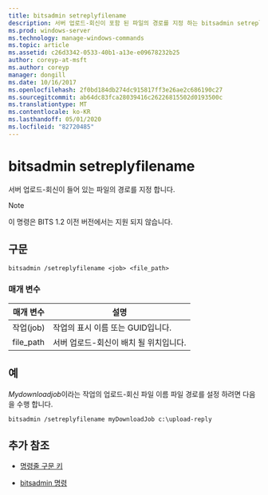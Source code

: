 ```yaml
---
title: bitsadmin setreplyfilename
description: 서버 업로드-회신이 포함 된 파일의 경로를 지정 하는 bitsadmin setreplyfilename 명령에 대 한 참조 항목입니다.
ms.prod: windows-server
ms.technology: manage-windows-commands
ms.topic: article
ms.assetid: c26d3342-0533-40b1-a13e-e09678232b25
author: coreyp-at-msft
ms.author: coreyp
manager: dongill
ms.date: 10/16/2017
ms.openlocfilehash: 2f0bd184db274dc915817ff3e26ae2c686190c27
ms.sourcegitcommit: ab64dc83fca28039416c26226815502d0193500c
ms.translationtype: MT
ms.contentlocale: ko-KR
ms.lasthandoff: 05/01/2020
ms.locfileid: "82720485"
---
```

# <a name="bitsadmin-setreplyfilename"></a>bitsadmin setreplyfilename

서버 업로드-회신이 들어 있는 파일의 경로를 지정 합니다.

> [!NOTE]
> 이 명령은 BITS 1.2 이전 버전에서는 지원 되지 않습니다.

## <a name="syntax"></a>구문

```
bitsadmin /setreplyfilename <job> <file_path>
```

### <a name="parameters"></a>매개 변수

| 매개 변수 | 설명 |
| -------------- | -------------- |
| 작업(job) | 작업의 표시 이름 또는 GUID입니다. |
| file_path | 서버 업로드-회신이 배치 될 위치입니다. |

## <a name="examples"></a>예

*Mydownloadjob*이라는 작업의 업로드-회신 파일 이름 파일 경로를 설정 하려면 다음을 수행 합니다.

```
bitsadmin /setreplyfilename myDownloadJob c:\upload-reply
```

## <a name="additional-references"></a>추가 참조

- [명령줄 구문 키](command-line-syntax-key.md)

- [bitsadmin 명령](bitsadmin.md)
